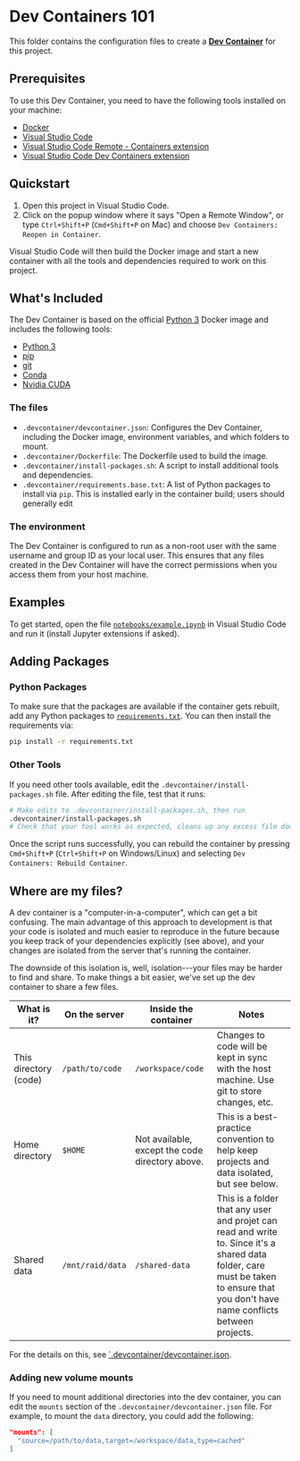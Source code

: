# Dev Containers 101

This folder contains the configuration files to create a [**Dev Container**](https://code.visualstudio.com/docs/remote/containers) for this project.

## Prerequisites

To use this Dev Container, you need to have the following tools installed on your machine:

- [Docker](https://www.docker.com/products/docker-desktop)
- [Visual Studio Code](https://code.visualstudio.com/download)
- [Visual Studio Code Remote - Containers extension](https://marketplace.visualstudio.com/items?itemName=ms-vscode-remote.remote-containers)
- [Visual Studio Code Dev Containers extension](https://marketplace.visualstudio.com/items?itemName=ms-vscode-remote.remote-containers)

## Quickstart

1. Open this project in Visual Studio Code.
2. Click on the popup window where it says "Open a Remote Window", or type `Ctrl+Shift+P` (`Cmd+Shift+P` on Mac) and choose `Dev Containers: Reopen in Container`.

Visual Studio Code will then build the Docker image and start a new container with all the tools and dependencies required to work on this project.


## What's Included

The Dev Container is based on the official [Python 3](https://hub.docker.com/_/python) Docker image and includes the following tools:

- [Python 3](https://www.python.org/)
- [pip](https://pypi.org/project/pip/)
- [git](https://git-scm.com/)
- [Conda](https://anaconda.org/anaconda/conda)
- [Nvidia CUDA](https://docs.nvidia.com/cuda/doc/index.html)

### The files

- `.devcontainer/devcontainer.json`: Configures the Dev Container, including the Docker image, environment variables, and which folders to mount.
- `.devcontainer/Dockerfile`: The Dockerfile used to build the image.
- `.devcontainer/install-packages.sh`: A script to install additional tools and dependencies.
- `.devcontainer/requirements.base.txt`: A list of Python packages to install via `pip`. This is installed early in the container build; users should generally edit

### The environment

The Dev Container is configured to run as a non-root user with the same username and group ID as your local user. This ensures that any files created in the Dev Container will have the correct permissions when you access them from your host machine.

## Examples

To get started, open the file [`notebooks/example.ipynb`](notebooks/example.ipynb) in Visual Studio Code and run it (install Jupyter extensions if asked).

## Adding Packages

### Python Packages

To make sure that the packages are available if the container gets rebuilt, add any Python packages to [`requirements.txt`](requirements.txt). You can then install the requirements via:

```bash
pip install -r requirements.txt
```

### Other Tools

If you need other tools available, edit the `.devcontainer/install-packages.sh` file. After editing the file, test that it runs:

```bash
# Make edits to .devcontainer/install-packages.sh, then run
.devcontainer/install-packages.sh
# Check that your tool works as expected, cleans up any excess file downloads, etc
```

Once the script runs successfully, you can rebuild the container by pressing `Cmd+Shift+P` (`Ctrl+Shift+P` on Windows/Linux) and selecting `Dev Containers: Rebuild Container`.


## Where are my files?

A dev container is a "computer-in-a-computer", which can get a bit confusing. The main advantage of this approach to development is that your code is isolated and much easier to reproduce in the future because you keep track of your dependencies explicitly (see above), and your changes are isolated from the server that's running the container.

The downside of this isolation is, well, isolation---your files may be harder to find and share. To make things a bit easier, we've set up the dev container to share a few files.

| What is it?           | On the server   | Inside the container | Notes                     |
|-----------------------|-----------------|----------------------|---------------------------|
| This directory (code) | `/path/to/code` | `/workspace/code`    | Changes to code will be kept in sync with the host machine. Use git to store changes, etc.
| Home directory     | `$HOME` | Not available, except the code directory above. | This is a best-practice convention to help keep projects and data isolated, but see below.
| Shared data | `/mnt/raid/data` | `/shared-data` | This is a folder that any user and projet can read and write to. Since it's a shared data folder, care must be taken to ensure that you don't have name conflicts between projects.

For the details on this, see [`.devcontainer/devcontainer.json](.devcontainer/devcontainer.json).

### Adding new volume mounts

If you need to mount additional directories into the dev container, you can edit the `mounts` section of the `.devcontainer/devcontainer.json` file. For example, to mount the `data` directory, you could add the following:

```json
"mounts": [
  "source=/path/to/data,target=/workspace/data,type=cached"
]
```